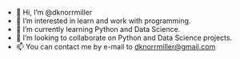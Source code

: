 - 👋 Hi, I’m @dknorrmiller
- 👀 I’m interested in learn and work with programming.
- 🌱 I’m currently learning Python and Data Science.
- 💞️ I’m looking to collaborate on Python and Data Science projects.
- 📫 You can contact me by e-mail to dknorrmiller@gmail.com

<!---
DKnorrMiller/DKnorrMiller is a ✨ special ✨ repository because its `README.md` (this file) appears on your GitHub profile.
You can click the Preview link to take a look at your changes.
--->
